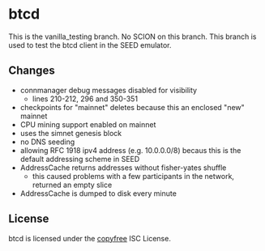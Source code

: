 # btcd

This is the vanilla_testing branch. No SCION on this branch. This branch is used to test the btcd client in the SEED emulator.

## Changes

- connmanager debug messages disabled for visibility
  - lines 210-212, 296 and 350-351
- checkpoints for "mainnet" deletes because this an enclosed "new" mainnet
- CPU mining support enabled on mainnet
- uses the simnet genesis block
- no DNS seeding
- allowing RFC 1918 ipv4 address (e.g. 10.0.0.0/8) becaus this is the default addressing scheme in SEED
- AddressCache returns addresses without fisher-yates shuffle
  - this caused problems with a few participants in the network, returned an empty slice
- AddressCache is dumped to disk every minute

## License

btcd is licensed under the [copyfree](http://copyfree.org) ISC License.
